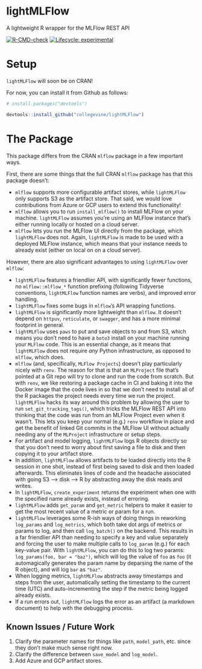 
<!-- README.md is generated from README.Rmd. Please edit that file -->

# lightMLFlow

A lightweight R wrapper for the MLFlow REST API

<!-- badges: start -->
[![R-CMD-check](https://github.com/collegevine/lightMLFlow/workflows/R-CMD-check/badge.svg)](https://github.com/collegevine/lightMLFlow/actions)
[![Lifecycle:
experimental](https://img.shields.io/badge/lifecycle-experimental-orange.svg)](https://lifecycle.r-lib.org/articles/stages.html#experimental)
<!-- badges: end -->

# Setup

`lightMLFlow` will soon be on CRAN!

For now, you can install it from Github as follows:

``` r
# install.packages("devtools")

devtools::install_github("collegevine/lightMLFlow")
```

# The Package

This package differs from the CRAN `mlflow` package in a few important
ways.

First, there are some things that the full CRAN `mlflow` package has
that this package doesn’t:

-   `mlflow` supports more configurable artifact stores, while
    `lightMLFlow` only supports S3 as the artifact store. That said, we
    would love contributions from Azure or GCP users to extend this
    functionality!
-   `mlflow` allows you to run `install_mlflow()` to install MLFlow on
    your machine. `lightMLFlow` assumes you’re using an MLFlow instance
    that’s either running locally or hosted on a cloud server.
-   `mlflow` lets you run the MLFlow UI directly from the package, which
    `lightMLFlow` does not. Again, `lightMLFlow` is made to be used with
    a deployed MLFlow instance, which means that your instance needs to
    already exist (either on local on on a cloud server).

However, there are also significant advantages to using `lightMLFlow`
over `mlflow`:

-   `lightMLFlow` features a friendlier API, with significantly fewer
    functions, no `mlflow::mlflow_*` function prefixing (following
    Tidyverse conventions, `lightMLFlow` function names are verbs), and
    improved error handling.
-   `lightMLFlow` fixes some bugs in `mlflow`’s API wrapping functions.
-   `lightMLFlow` is significantly more lightweight than `mlflow`. It
    doesn’t depend on `httpuv`, `reticulate`, or `swagger`, and has a
    more minimal footprint in general.
-   `lightMLFlow` uses `paws` to put and save objects to and from S3,
    which means you don’t need to have a `boto3` install on your machine
    running your `MLFlow` code. This is an essential change, as it means
    that `lightMLFlow` does not require *any* Python infrastructure, as
    opposed to `mlflow`, which does.
-   `mlflow` (and, specifically, `MLFlow Projects`) doesn’t play
    particularly nicely with `renv`. The reason for that is that an
    `MLProject` file that’s pointed at a Git repo will try to clone and
    run the code from scratch. But with `renv`, we like restoring a
    package cache in CI and baking it into the Docker image that the
    code lives in so that we don’t need to install all of the R packages
    the project needs every time we run the project. `lightMLFlow` hacks
    its way around this problem by allowing the user to run
    `set_git_tracking_tags()`, which tricks the MLFlow REST API into
    thinking that the code was run from an MLFlow Project even when it
    wasn’t. This lets you keep your normal (e.g.) `renv` workflow in
    place and get the benefit of linked Git commits in the MLFlow UI
    without actually needing any of the `MLProject` infrastructure or
    setup steps.
-   For artifact and model logging, `lightMLFlow` logs R objects
    directly so that you don’t need to worry about first saving a file
    to disk and then copying it to your artifact store.
-   In addition, `lightMLFlow` allows artifacts to be loaded directly
    into the R session in one shot, instead of first being saved to disk
    and then loaded afterwards. This eliminates lines of code and the
    headache associated with going S3 –> disk –> R by abstracting away
    the disk reads and writes.
-   In `lightMLFlow`, `create_experiment` returns the experiment when
    one with the specified name already exists, instead of erroring.
-   `lightMLFlow` adds `get_param` and `get_metric` helpers to make it
    easier to get the most recent value of a metric or param for a run.
-   `lightMLFlow` leverages some R-ish ways of doing things in reworking
    `log_params` and `log_metrics`, which both take dot args of metrics
    or params to log, and then call `log_batch()` on the backend. This
    results in a far friendlier API than needing to specify a key and
    value separately and forcing the user to make multiple calls to
    `log_param` (e.g.) for each key-value pair. With `lightMLFlow`, you
    can do this to log two params: `log_params(foo, bar = "baz")`, which
    will log the value of `foo` as `foo` (it automagically generates the
    param name by deparsing the name of the R object), and will log
    `bar` as `"baz"`.
-   When logging metrics, `lightMLFlow` abstracts away timestamps and
    steps from the user, automatically setting the timestamp to the
    current time (UTC) and auto-incrementing the step if the metric
    being logged already exists.
-   If a run errors out, `lightMLFlow` logs the error as an artifact (a
    markdown document) to help with the debugging process.

## Known Issues / Future Work

1.  Clarify the parameter names for things like `path`, `model_path`,
    etc. since they don’t make much sense right now.
2.  Clarify the difference between `save_model` and `log_model`.
3.  Add Azure and GCP artifact stores.
